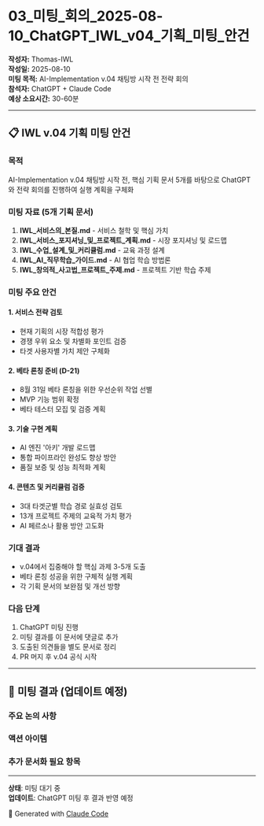 # 03_미팅_회의_2025-08-10_ChatGPT_IWL_v04_기획_미팅_안건

**작성자:** Thomas-IWL  
**작성일:** 2025-08-10  
**미팅 목적:** AI-Implementation v.04 채팅방 시작 전 전략 회의  
**참석자:** ChatGPT + Claude Code  
**예상 소요시간:** 30-60분

---

## 📋 IWL v.04 기획 미팅 안건

### 목적
AI-Implementation v.04 채팅방 시작 전, 핵심 기획 문서 5개를 바탕으로 ChatGPT와 전략 회의를 진행하여 실행 계획을 구체화

### 미팅 자료 (5개 기획 문서)
1. **IWL_서비스의_본질.md** - 서비스 철학 및 핵심 가치
2. **IWL_서비스_포지셔닝_및_프로젝트_계획.md** - 시장 포지셔닝 및 로드맵
3. **IWL_수업_설계_및_커리큘럼.md** - 교육 과정 설계
4. **IWL_AI_직무학습_가이드.md** - AI 협업 학습 방법론
5. **IWL_창의적_사고법_프로젝트_주제.md** - 프로젝트 기반 학습 주제

### 미팅 주요 안건

#### 1. 서비스 전략 검토
- 현재 기획의 시장 적합성 평가
- 경쟁 우위 요소 및 차별화 포인트 검증
- 타겟 사용자별 가치 제안 구체화

#### 2. 베타 론칭 준비 (D-21)
- 8월 31일 베타 론칭을 위한 우선순위 작업 선별
- MVP 기능 범위 확정
- 베타 테스터 모집 및 검증 계획

#### 3. 기술 구현 계획
- AI 엔진 '아키' 개발 로드맵
- 통합 파이프라인 완성도 향상 방안
- 품질 보증 및 성능 최적화 계획

#### 4. 콘텐츠 및 커리큘럼 검증
- 3대 타겟군별 학습 경로 실효성 검토
- 13개 프로젝트 주제의 교육적 가치 평가
- AI 페르소나 활용 방안 고도화

### 기대 결과
- v.04에서 집중해야 할 핵심 과제 3-5개 도출
- 베타 론칭 성공을 위한 구체적 실행 계획
- 각 기획 문서의 보완점 및 개선 방향

### 다음 단계
1. ChatGPT 미팅 진행
2. 미팅 결과를 이 문서에 댓글로 추가
3. 도출된 의견들을 별도 문서로 정리
4. PR 머지 후 v.04 공식 시작

---

## 📝 미팅 결과 (업데이트 예정)

### 주요 논의 사항
<!-- ChatGPT 미팅 후 이 부분이 업데이트됩니다 -->

### 액션 아이템
<!-- 구체적인 실행 계획이 여기에 추가됩니다 -->

### 추가 문서화 필요 항목
<!-- 별도 문서로 정리할 내용들이 여기에 나열됩니다 -->

---
**상태**: 미팅 대기 중  
**업데이트**: ChatGPT 미팅 후 결과 반영 예정

🤖 Generated with [Claude Code](https://claude.ai/code)